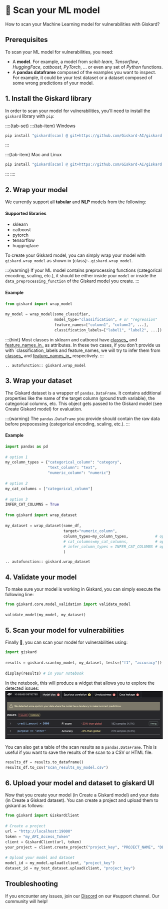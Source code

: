 # 🔬 Scan your ML model

How to scan your Machine Learning model for vulnerabilities with Giskard?

## Prerequisites

To scan your ML model for vulnerabilities, you need:

- A **model**. For example, a model from *scikit-learn*, *Tensorflow*, *HuggingFace*, *catboost*, *PyTorch*, ... or even
  any set of *Python* functions.
- A **pandas dataframe** composed of the examples you want to inspect. For example, it could be your test dataset or a
  dataset composed of some wrong predictions of your model.

## 1. Install the Giskard library

In order to scan your model for vulnerabilities, you'll need to install the `giskard` library with `pip`:

::::{tab-set}
:::{tab-item} Windows

```sh
pip install "giskard[scan] @ git+https://github.com/Giskard-AI/giskard.git@feature/scan#subdirectory=python-client" --user
```

:::

:::{tab-item} Mac and Linux

```sh
pip install "giskard[scan] @ git+https://github.com/Giskard-AI/giskard.git@feature/scan#subdirectory=python-client"
```

:::
::::

## 2. Wrap your model

We currently support all **tabular** and **NLP** models from the following:

#### Supported libraries

- sklearn
- catboost
- pytorch
- tensorflow
- huggingface

To create your Giskard model, you can simply wrap your model with `giskard.wrap_model` as shown in {class}`~.giskard.wrap_model`.

:::{warning}
If your ML model contains preprocessing functions (categorical encoding, scaling, etc.), it should be either inside your
`model` or inside the `data_preprocessing_function` of the Giskard model you create.
:::

#### Example

```python
from giskard import wrap_model

my_model = wrap_model(some_classifier,
                      model_type="classification", # or "regression"
                      feature_names=["column1", "column2", ...],
                      classification_labels=["label1", "label2", ...]) # not needed in case of "regression"
```

:::{hint}
Most classes in sklearn and catboost
have [classes_](https://scikit-learn.org/stable/modules/generated/sklearn.feature_selection.RFE.html#sklearn.feature_selection.RFE.classes_)
and [feature_names_in_](https://scikit-learn.org/stable/modules/generated/sklearn.pipeline.Pipeline.html#sklearn.pipeline.Pipeline.feature_names_in_)
as attributes. In these two cases, if you don't
provide us with `classification_labels and feature_names, we will try to infer them
from [classes_](https://scikit-learn.org/stable/modules/generated/sklearn.feature_selection.RFE.html#sklearn.feature_selection.RFE.classes_)
and [feature_names_in_](https://scikit-learn.org/stable/modules/generated/sklearn.pipeline.Pipeline.html#sklearn.pipeline.Pipeline.feature_names_in_)
respectively.
:::

```{eval-rst}
.. autofunction:: giskard.wrap_model 
```

## 3. Wrap your dataset

The Giskard dataset is a wrapper of `pandas.DataFrame`. It contains additional properties like the name of the target
column (ground truth variable), the categorical columns, etc. This object gets passed to the Giskard model (see Create
Giskard model) for evaluation.

:::{warning}
The `pandas.DataFrame` you provide should contain the raw data before prepocessing (categorical encoding, scaling,
etc.).
:::

#### Example

```python
import pandas as pd

# option 1
my_column_types = {"categorical_column": "category",
                   "text_column": "text",
                   "numeric_column": "numeric"}

# option 2                 
my_cat_columns = ["categorical_column"]

# option 3
INFER_CAT_COLUMNS = True

from giskard import wrap_dataset

my_dataset = wrap_dataset(some_df,
                          target="numeric_column",
                          column_types=my_column_types,            # option 1
                          # cat_columns=my_cat_columns,            # option 2
                          # infer_column_types = INFER_CAT_COLUMNS # option 3
                          )
```

```{eval-rst}
.. autofunction:: giskard.wrap_dataset 
```


## 4. Validate your model

To make sure your model is working in Giskard, you can simply execute the following line:

```python
from giskard.core.model_validation import validate_model

validate_model(my_model, my_dataset)
```

## 5. Scan your model for vulnerabilities

Finally 🎉, you can scan your model for vulnerabilities using:
```python
import giskard

results = giskard.scan(my_model, my_dataset, tests=["f1", "accuracy"])

display(results) # in your notebook
```
In the notebook, this will produce a widget that allows you to explore the detected issues:
![](<../../assets/scan_results.png>)


You can also get a table of the scan results as a `pandas.DataFrame`. This is useful if you want to save the results of the scan to a CSV or HTML file.
```python
results_df = results.to_dataframe()
results_df.to_csv("scan_results_my_model.csv")
```  

## 6. Upload your model and dataset to giskard UI

Now that you create your model (in Create a Giskard model) and your data (in Create a Giskard dataset). You can create a
project and upload them to giskard as follows:

```python
from giskard import GiskardClient

# Create a project
url = "http://localhost:19000"
token = "my_API_Access_Token"
client = GiskardClient(url, token)
your_project = client.create_project("project_key", "PROJECT_NAME", "DESCRIPTION")

# Upload your model and dataset
model_id = my_model.upload(client, "project_key")
dataset_id = my_test_dataset.upload(client, "project_key")
```

## Troubleshooting

If you encounter any issues, join our [Discord](https://discord.gg/fkv7CAr3FE) on our #support channel. Our community
will help! 
